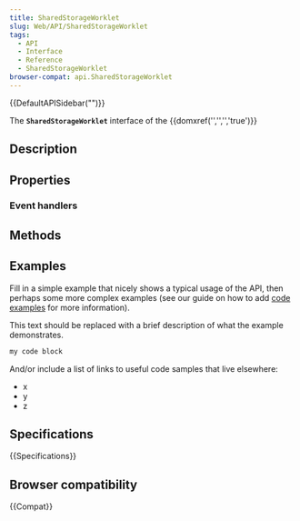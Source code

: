 ```yaml
---
title: SharedStorageWorklet
slug: Web/API/SharedStorageWorklet
tags:
  - API
  - Interface
  - Reference
  - SharedStorageWorklet
browser-compat: api.SharedStorageWorklet
---
```

{{DefaultAPISidebar("")}}

The **`SharedStorageWorklet`** interface of the {{domxref('','','','true')}} 

## Description

 

## Properties



### Event handlers



## Methods



## Examples

Fill in a simple example that nicely shows a typical usage of the API, then perhaps some more complex examples (see our guide on how to add [code examples](/en-US/docs/MDN/Contribute/Structures/Code_examples) for more information).

This text should be replaced with a brief description of what the example demonstrates.

```js
my code block
```

And/or include a list of links to useful code samples that live elsewhere:

*   x
*   y
*   z

## Specifications

{{Specifications}}

## Browser compatibility

{{Compat}}

